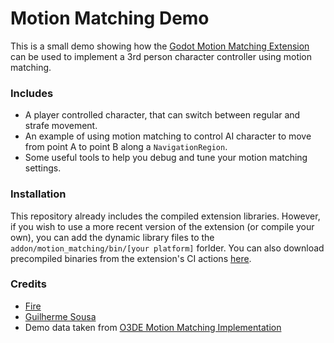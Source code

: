 # Motion Matching Demo

This is a small demo showing how the [Godot Motion Matching Extension](https://github.com/GuilhermeGSousa/godot-motion-matching) can be used to implement a 3rd person character controller using motion matching.

### Includes
- A player controlled character, that can switch between regular and strafe movement.
- An example of using motion matching to control AI character to move from point A to point B along a `NavigationRegion`.
- Some useful tools to help you debug and tune your motion matching settings.

### Installation
This repository already includes the compiled extension libraries. However, if you wish to use a more recent version of the extension (or compile your own), you can add the dynamic library files to the `addon/motion_matching/bin/[your platform]` forlder.
You can also download precompiled binaries from the extension's CI actions [here](https://github.com/GuilhermeGSousa/godot-motion-matching).

### Credits
- [Fire](https://github.com/fire)
- [Guilherme Sousa](https://github.com/GuilhermeGSousa)
- Demo data taken from [O3DE Motion Matching Implementation](https://github.com/o3de/o3de/tree/development/Gems/MotionMatching)
